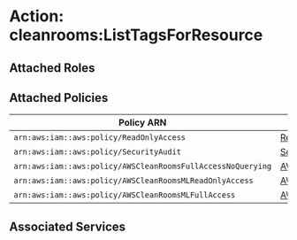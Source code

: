 # Action: cleanrooms:ListTagsForResource

## Attached Roles

## Attached Policies

| Policy ARN | Policy Name |
|------------|-------------|
| `arn:aws:iam::aws:policy/ReadOnlyAccess` | [ReadOnlyAccess](../policies.md#readonlyaccess) |
| `arn:aws:iam::aws:policy/SecurityAudit` | [SecurityAudit](../policies.md#securityaudit) |
| `arn:aws:iam::aws:policy/AWSCleanRoomsFullAccessNoQuerying` | [AWSCleanRoomsFullAccessNoQuerying](../policies.md#awscleanroomsfullaccessnoquerying) |
| `arn:aws:iam::aws:policy/AWSCleanRoomsMLReadOnlyAccess` | [AWSCleanRoomsMLReadOnlyAccess](../policies.md#awscleanroomsmlreadonlyaccess) |
| `arn:aws:iam::aws:policy/AWSCleanRoomsMLFullAccess` | [AWSCleanRoomsMLFullAccess](../policies.md#awscleanroomsmlfullaccess) |

## Associated Services

